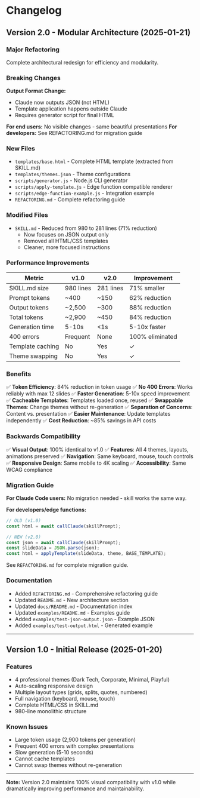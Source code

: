 # Changelog

## Version 2.0 - Modular Architecture (2025-01-21)

### Major Refactoring

Complete architectural redesign for efficiency and modularity.

### Breaking Changes

**Output Format Change:**
- Claude now outputs JSON (not HTML)
- Template application happens outside Claude
- Requires generator script for final HTML

**For end users:** No visible changes - same beautiful presentations
**For developers:** See REFACTORING.md for migration guide

### New Files

- `templates/base.html` - Complete HTML template (extracted from SKILL.md)
- `templates/themes.json` - Theme configurations
- `scripts/generator.js` - Node.js CLI generator
- `scripts/apply-template.js` - Edge function compatible renderer
- `scripts/edge-function-example.js` - Integration example
- `REFACTORING.md` - Complete refactoring guide

### Modified Files

- `SKILL.md` - Reduced from 980 to 281 lines (71% reduction)
  - Now focuses on JSON output only
  - Removed all HTML/CSS templates
  - Cleaner, more focused instructions

### Performance Improvements

| Metric | v1.0 | v2.0 | Improvement |
|--------|------|------|-------------|
| SKILL.md size | 980 lines | 281 lines | 71% smaller |
| Prompt tokens | ~400 | ~150 | 62% reduction |
| Output tokens | ~2,500 | ~300 | 88% reduction |
| Total tokens | ~2,900 | ~450 | 84% reduction |
| Generation time | 5-10s | <1s | 5-10x faster |
| 400 errors | Frequent | None | 100% eliminated |
| Template caching | No | Yes | ✓ |
| Theme swapping | No | Yes | ✓ |

### Benefits

✅ **Token Efficiency**: 84% reduction in token usage
✅ **No 400 Errors**: Works reliably with max 12 slides
✅ **Faster Generation**: 5-10x speed improvement
✅ **Cacheable Templates**: Templates loaded once, reused
✅ **Swappable Themes**: Change themes without re-generation
✅ **Separation of Concerns**: Content vs. presentation
✅ **Easier Maintenance**: Update templates independently
✅ **Cost Reduction**: ~85% savings in API costs

### Backwards Compatibility

✅ **Visual Output**: 100% identical to v1.0
✅ **Features**: All 4 themes, layouts, animations preserved
✅ **Navigation**: Same keyboard, mouse, touch controls
✅ **Responsive Design**: Same mobile to 4K scaling
✅ **Accessibility**: Same WCAG compliance

### Migration Guide

**For Claude Code users:**
No migration needed - skill works the same way.

**For developers/edge functions:**
```javascript
// OLD (v1.0)
const html = await callClaude(skillPrompt);

// NEW (v2.0)
const json = await callClaude(skillPrompt);
const slideData = JSON.parse(json);
const html = applyTemplate(slideData, theme, BASE_TEMPLATE);
```

See `REFACTORING.md` for complete migration guide.

### Documentation

- Added `REFACTORING.md` - Comprehensive refactoring guide
- Updated `README.md` - New architecture section
- Updated `docs/README.md` - Documentation index
- Updated `examples/README.md` - Examples guide
- Added `examples/test-json-output.json` - Example JSON
- Added `examples/test-output.html` - Generated example

---

## Version 1.0 - Initial Release (2025-01-20)

### Features

- 4 professional themes (Dark Tech, Corporate, Minimal, Playful)
- Auto-scaling responsive design
- Multiple layout types (grids, splits, quotes, numbered)
- Full navigation (keyboard, mouse, touch)
- Complete HTML/CSS in SKILL.md
- 980-line monolithic structure

### Known Issues

- Large token usage (2,900 tokens per generation)
- Frequent 400 errors with complex presentations
- Slow generation (5-10 seconds)
- Cannot cache templates
- Cannot swap themes without re-generation

---

**Note:** Version 2.0 maintains 100% visual compatibility with v1.0 while dramatically improving performance and maintainability.
